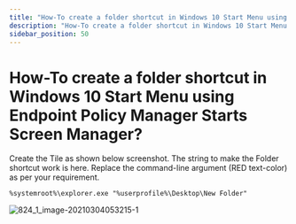 ```yaml
---
title: "How-To create a folder shortcut in Windows 10 Start Menu using Endpoint Policy Manager Starts Screen Manager?"
description: "How-To create a folder shortcut in Windows 10 Start Menu using Endpoint Policy Manager Starts Screen Manager?"
sidebar_position: 50
---
```


# How-To create a folder shortcut in Windows 10 Start Menu using Endpoint Policy Manager Starts Screen Manager?

Create the Tile as shown below screenshot. The string to make the Folder shortcut work is here.
Replace the command-line argument (RED text-color) as per your requirement.

`%systemroot%\explorer.exe "%userprofile%\Desktop\New Folder"`

![824_1_image-20210304053215-1](/images/endpointpolicymanager/startscreentaskbar/824_1_image-20210304053215-1.webp)
